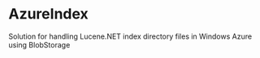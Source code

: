 AzureIndex
==========

Solution for handling Lucene.NET index directory files in Windows Azure using BlobStorage

